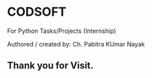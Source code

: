 # CODSOFT
For Python Tasks/Projects (Internship)

Authored / created by: Ch. Pabitra KUmar Nayak

Thank you for Visit.
---